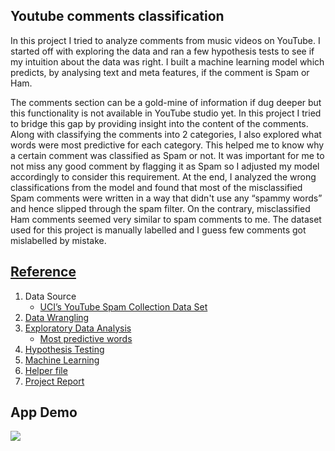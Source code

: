 ## Youtube comments classification
In this project I tried to analyze comments from music videos on YouTube. I started off with exploring the data and ran a few hypothesis tests to see if my intuition about the data was right. I built a machine learning model which  predicts, by analysing text and meta features, if the comment is Spam or Ham. 

The comments section can be a gold-mine of information if dug deeper but this functionality is not available in YouTube studio yet. In this project I tried to bridge this gap by providing insight into the content of the comments. Along with classifying the comments into 2 categories, I also explored what words were most predictive for each category. This helped me to know why a certain comment was classified as Spam or not.  It was important for me to not miss any good comment by flagging it as Spam so I adjusted my model accordingly to consider this requirement. At the end, I analyzed the wrong classifications from the model and found that most of the misclassified Spam comments were written in a way that didn't use any “spammy words” and hence slipped through the spam filter. On the contrary, misclassified Ham comments seemed very similar to spam comments to me. The dataset used for this project is manually labelled and I guess few comments  got mislabelled by mistake. 


## [Reference](#table-of-contents)
1. Data Source 
   - [UCI’s YouTube Spam Collection Data Set](http://archive.ics.uci.edu/ml/datasets/YouTube+Spam+Collection#)  
2. [Data Wrangling](https://github.com/Preeti24/Youtube-comments/blob/master/Feature%20Engineering.ipynb)
3. [Exploratory Data Analysis](https://github.com/Preeti24/Youtube-comments/blob/master/Exploratory%20Data%20Analysis.ipynb)
   - [Most predictive words](https://github.com/Preeti24/Youtube-comments/blob/master/Most%20Predictive%20Words.ipynb)
3. [Hypothesis Testing](https://github.com/Preeti24/Youtube-comments/blob/master/Hypothesis%20Testing.ipynb)
4. [Machine Learning](https://github.com/Preeti24/Youtube-comments/blob/master/Machine%20Learning.ipynb)
5. [Helper file](https://github.com/Preeti24/Youtube-comments/blob/master/Helper.py)
6. [Project Report](https://github.com/Preeti24/Youtube-comments/blob/master/Reports/Capstone%202-%20Final%20Report.pdf)

## App Demo

![](Demo.gif)
